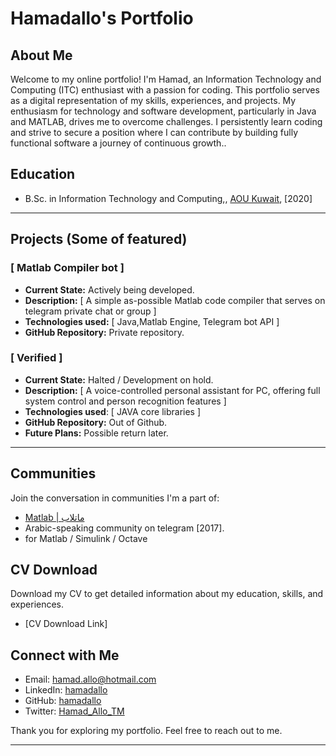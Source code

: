 # Hamadallo's Portfolio

## About Me

Welcome to my online portfolio! I'm Hamad, an Information Technology and Computing (ITC) enthusiast with a passion for coding. This portfolio serves as a digital representation of my skills, experiences, and projects. My enthusiasm for technology and software development, particularly in Java and MATLAB, drives me to overcome challenges. I persistently learn coding and strive to secure a position where I can contribute by building fully functional software a journey of continuous growth..


## Education

- B.Sc. in Information Technology and Computing,, [AOU Kuwait](https://www.aou.edu.kw/Pages/default.aspx), [2020]
<!-- - [Any Relevant Courses or Certifications] -->
-------------------------------------------

## Projects (Some of featured)

### [ Matlab Compiler bot ]
- **Current State:** Actively being developed.
- **Description:** [ A simple as-possible Matlab code compiler that serves on telegram private chat or group ]
- **Technologies used:** [ Java,Matlab Engine, Telegram bot API ]
- **GitHub Repository:** Private repository.


### [ Verified ]
- **Current State:** Halted / Development on hold.
- **Description:** [ A voice-controlled personal assistant for PC, offering full system control and person recognition features ]
- **Technologies used**: [ JAVA core libraries ]
- **GitHub Repository:** Out of Github.
- **Future Plans:** Possible return later.
-------------------------------------------

## Communities

Join the conversation in communities I'm a part of:

- [ Matlab | ماتلاب ](https://t.me/Matlab_Programing)
- Arabic-speaking community on telegram [2017].
- for Matlab / Simulink / Octave


## CV Download

Download my CV to get detailed information about my education, skills, and experiences.
- [CV Download Link]


## Connect with Me

- Email: hamad.allo@hotmail.com
- LinkedIn: [hamadallo](https://www.linkedin.com/in/hamadallo/)
- GitHub: [hamadallo](https://github.com/hamadallo)
- Twitter: [Hamad_Allo_TM](https://twitter.com/Hamad_Allo_TM)

Thank you for exploring my portfolio. Feel free to reach out to me. 

-------------------------------------------
